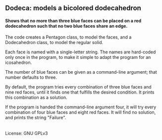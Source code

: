 ## Dodeca: models a bicolored dodecahedron

#### Shows that no more than three blue faces can be placed on a red dodecahedron such that no two blue faces share an edge. 

The code creates a Pentagon class, to model the faces, and a Dodecahedron class, to model the regular solid. 

Each face is named with a single-letter string. The names are hard-coded only once in the program, to make it simple to adapt
the program for an icosahedron.

The number of blue faces can be given as a command-line argument; that number defaults to three.  

By default, the program tries every combination of three blue faces and nine red faces, until it finds one that 
fulfills the desired condition. It prints this combination as a solution.

If the program is handed the command-line argument four, it will try every combination of four blue faces and eight
red faces. It will find no solution, and prints the string "Failure".  
&nbsp;  
&nbsp;  
License: GNU GPLv3
